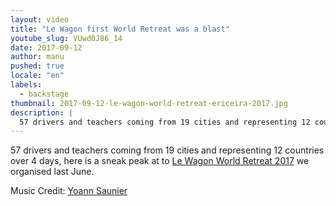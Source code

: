 ```yaml
---
layout: video
title: "Le Wagon first World Retreat was a blast"
youtube_slug: VUwd0J86_14
date: 2017-09-12
author: manu
pushed: true
locale: "en"
labels:
  - backstage
thumbnail: 2017-09-12-le-wagon-world-retreat-ericeira-2017.jpg
description: |
  57 drivers and teachers coming from 19 cities and representing 12 countries over 4 days, here is a sneak peak at to Le Wagon World Retreat 2017 we organised last June.
---
```


57 drivers and teachers coming from 19 cities and representing 12 countries over 4 days, here is a sneak peak at to [Le Wagon World Retreat 2017](https://www.lewagon.com/blog/a-world-retreat-is-the-best-thing-we-ve-ever-done) we organised last June.

Music Credit: [Yoann Saunier](http://yoann.saunier.me)